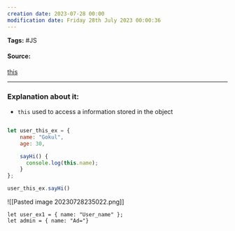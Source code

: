 ```yaml
---
creation date: 2023-07-28 00:00
modification date: Friday 28th July 2023 00:00:36
---
```


**Tags:** #JS 

#### Source:
[this](https://javascript.info/object-methods)

--------------------------------------

### Explanation about it:

* `this` used to access a information stored in the object

```Javascript

let user_this_ex = {
	name: "Gokul",
	age: 30,

	sayHi() {
	  console.log(this.name);
	}
};

user_this_ex.sayHi()
```

![[Pasted image 20230728235022.png]]

```
let user_ex1 = { name: "User_name" };
let admin = { name: "Ad="}
```